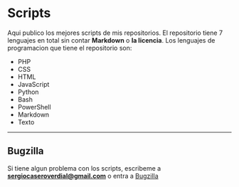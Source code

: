 # Scripts
Aqui publico los mejores scripts de mis repositorios. El repositorio tiene 7 lenguajes en total sin contar **Markdown** o **la licencia**.
Los lenguajes de programacion que tiene el repositorio son:
* PHP
* CSS
* HTML
* JavaScript
* Python
* Bash
* PowerShell
* Markdown
* Texto

-----------------------------------------------------------------------------------------------------------------------------------------------------------

## Bugzilla
Si tiene algun problema con los scripts, escribeme a **sergiocaseroverdial@gmail.com** o entra a [Bugzilla](https://bugzilla-s3rgi09.github.io/)

